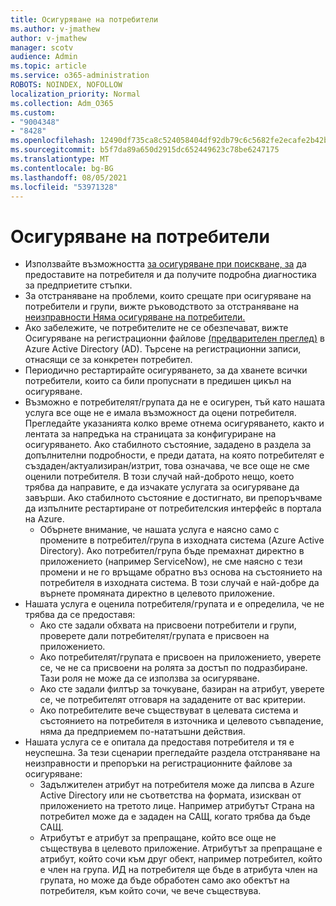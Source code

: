 ```yaml
---
title: Осигуряване на потребители
ms.author: v-jmathew
author: v-jmathew
manager: scotv
audience: Admin
ms.topic: article
ms.service: o365-administration
ROBOTS: NOINDEX, NOFOLLOW
localization_priority: Normal
ms.collection: Adm_O365
ms.custom:
- "9004348"
- "8428"
ms.openlocfilehash: 12490df735ca8c524058404df92db79c6c5682fe2ecafe2b42baed70fa3ab142
ms.sourcegitcommit: b5f7da89a650d2915dc652449623c78be6247175
ms.translationtype: MT
ms.contentlocale: bg-BG
ms.lasthandoff: 08/05/2021
ms.locfileid: "53971328"
---
```

# <a name="user-provisioning"></a>Осигуряване на потребители

- Използвайте възможността [за осигуряване при поискване, за](https://docs.microsoft.com/azure/active-directory/app-provisioning/provision-on-demand) да предоставите на потребителя и да получите подробна диагностика за предприетите стъпки.
- За отстраняване на проблеми, които срещате при осигуряване на потребители и групи, вижте ръководството за отстраняване на [неизправности Няма осигуряване на потребители.](https://docs.microsoft.com/azure/active-directory/app-provisioning/application-provisioning-config-problem-no-users-provisioned)
- Ако забележите, че потребителите не се обезпечават, вижте Осигуряване на регистрационни файлове [(предварителен преглед)](https://docs.microsoft.com/azure/active-directory/reports-monitoring/concept-provisioning-logs) в Azure Active Directory (AD). Търсене на регистрационни записи, отнасящи се за конкретен потребител.
- Периодично рестартирайте осигуряването, за да хванете всички потребители, които са били пропуснати в предишен цикъл на осигуряване.
- Възможно е потребителят/групата да не е осигурен, тъй като нашата услуга все още не е имала възможност да оцени потребителя. Прегледайте указанията колко време отнема осигуряването, както и лентата за напредъка на страницата за конфигуриране на осигуряването. Ако стабилното състояние, зададено в раздела за допълнителни подробности, е преди датата, на която потребителят е създаден/актуализиран/изтрит, това означава, че все още не сме оценили потребителя. В този случай най-доброто нещо, което трябва да направите, е да изчакате услугата за осигуряване да завърши. Ако стабилното състояние е достигнато, ви препоръчваме да изпълните рестартиране от потребителския интерфейс в портала на Azure.
  - Обърнете внимание, че нашата услуга е наясно само с промените в потребител/група в изходната система (Azure Active Directory). Ако потребител/група бъде премахнат директно в приложението (например ServiceNow), не сме наясно с тези промени и не го връщаме обратно въз основа на състоянието на потребителя в изходната система. В този случай е най-добре да върнете промяната директно в целевото приложение.
- Нашата услуга е оценила потребителя/групата и е определила, че не трябва да се предоставя:
  - Ако сте задали обхвата на присвоени потребители и групи, проверете дали потребителят/групата е присвоен на приложението.
  - Ако потребителят/групата е присвоен на приложението, уверете се, че не са присвоени на ролята за достъп по подразбиране. Тази роля не може да се използва за осигуряване.
  - Ако сте задали филтър за точкуване, базиран на атрибут, уверете се, че потребителят отговаря на зададените от вас критерии.
  - Ако потребителите вече съществуват в целевата система и състоянието на потребителя в източника и целевото съвпадение, няма да предприемем по-нататъшни действия.
- Нашата услуга се е опитала да предоставя потребителя и тя е неуспешна. За тези сценарии прегледайте раздела отстраняване на неизправности и препоръки на регистрационните файлове за осигуряване:
  - Задължителен атрибут на потребителя може да липсва в Azure Active Directory или не съответства на формата, изискван от приложението на третото лице. Например атрибутът Страна на потребител може да е зададен на САЩ, когато трябва да бъде САЩ.
  - Атрибутът е атрибут за препращане, който все още не съществува в целевото приложение. Атрибутът за препращане е атрибут, който сочи към друг обект, например потребител, който е член на група. ИД на потребителя ще бъде в атрибута член на групата, но може да бъде обработен само ако обектът на потребителя, към който сочи, че вече съществува.
